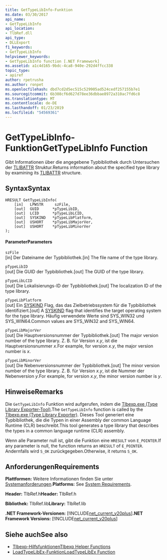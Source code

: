 ```yaml
---
title: GetTypeLibInfo-Funktion
ms.date: 03/30/2017
api_name:
- GetTypeLibInfo
api_location:
- TlbRef.dll
api_type:
- DLLExport
f1_keywords:
- GetTypeLibInfo
helpviewer_keywords:
- GetTypeLibInfo function [.NET Framework]
ms.assetid: a1c4d165-9bdc-4ca8-940e-292d4ffcc338
topic_type:
- apiref
author: rpetrusha
ms.author: ronpet
ms.openlocfilehash: dbd7cd2d5ec515c529905ad524cedf257155b7e1
ms.sourcegitcommit: 6b308cf6d627d78ee36dbbae8972a310ac7fd6c8
ms.translationtype: MT
ms.contentlocale: de-DE
ms.lasthandoff: 01/23/2019
ms.locfileid: "54569361"
---
```

# <a name="gettypelibinfo-function"></a><span data-ttu-id="42fe8-102">GetTypeLibInfo-Funktion</span><span class="sxs-lookup"><span data-stu-id="42fe8-102">GetTypeLibInfo Function</span></span>
<span data-ttu-id="42fe8-103">Gibt Informationen über die angegebene Typbibliothek durch Untersuchen der [TLIBATTR](https://docs.microsoft.com/previous-versions/windows/desktop/api/oaidl/ns-oaidl-tagtlibattr) Struktur.</span><span class="sxs-lookup"><span data-stu-id="42fe8-103">Returns information about the specified type library by examining its [TLIBATTR](https://docs.microsoft.com/previous-versions/windows/desktop/api/oaidl/ns-oaidl-tagtlibattr) structure.</span></span>  
  
## <a name="syntax"></a><span data-ttu-id="42fe8-104">Syntax</span><span class="sxs-lookup"><span data-stu-id="42fe8-104">Syntax</span></span>  
  
```  
HRESULT GetTypeLibInfo(  
    [in]   LPWSTR     szFile,  
    [out]  GUID      *pTypeLibID,  
    [out]  LCID      *pTypeLibLCID,  
    [out]  SYSKIND   *pTypeLibPlatform,  
    [out]  USHORT    *pTypeLibMajorVer,  
    [out]  USHORT    *pTypeLibMinorVer  
);  
```  
  
#### <a name="parameters"></a><span data-ttu-id="42fe8-105">Parameter</span><span class="sxs-lookup"><span data-stu-id="42fe8-105">Parameters</span></span>  
 `szFile`  
 <span data-ttu-id="42fe8-106">[in] Der Dateiname der Typbibliothek.</span><span class="sxs-lookup"><span data-stu-id="42fe8-106">[in] The file name of the type library.</span></span>  
  
 `pTypeLibID`  
 <span data-ttu-id="42fe8-107">[out] Die GUID der Typbibliothek.</span><span class="sxs-lookup"><span data-stu-id="42fe8-107">[out] The GUID of the type library.</span></span>  
  
 `pTypeLibLCID`  
 <span data-ttu-id="42fe8-108">[out] Die Lokalisierungs-ID der Typbibliothek.</span><span class="sxs-lookup"><span data-stu-id="42fe8-108">[out] The localization ID of the type library.</span></span>  
  
 `pTypeLibPlatform`  
 <span data-ttu-id="42fe8-109">[out] Ein [SYSKIND](https://docs.microsoft.com/previous-versions/windows/desktop/api/oaidl/ne-oaidl-tagsyskind) Flag, das das Zielbetriebssystem für die Typbibliothek identifiziert.</span><span class="sxs-lookup"><span data-stu-id="42fe8-109">[out] A [SYSKIND](https://docs.microsoft.com/previous-versions/windows/desktop/api/oaidl/ne-oaidl-tagsyskind) flag that identifies the target operating system for the type library.</span></span> <span data-ttu-id="42fe8-110">Häufig verwendete Werte sind SYS_WIN32 und SYS_WIN64.</span><span class="sxs-lookup"><span data-stu-id="42fe8-110">Common values are SYS_WIN32 and SYS_WIN64.</span></span>  
  
 `pTypeLibMajorVer`  
 <span data-ttu-id="42fe8-111">[out] Die Hauptversionsnummer der Typbibliothek.</span><span class="sxs-lookup"><span data-stu-id="42fe8-111">[out] The major version number of the type library.</span></span> <span data-ttu-id="42fe8-112">Z. B. für Version *x.y*, ist die Hauptversionsnummer *x*.</span><span class="sxs-lookup"><span data-stu-id="42fe8-112">For example, for version *x.y*, the major version number is *x*.</span></span>  
  
 `pTypeLibMinorVer`  
 <span data-ttu-id="42fe8-113">[out] Die Nebenversionsnummer der Typbibliothek.</span><span class="sxs-lookup"><span data-stu-id="42fe8-113">[out] The minor version number of the type library.</span></span> <span data-ttu-id="42fe8-114">Z. B. für Version *x.y*, ist die Nummer der Nebenversion *y*.</span><span class="sxs-lookup"><span data-stu-id="42fe8-114">For example, for version *x.y*, the minor version number is *y*.</span></span>  
  
## <a name="remarks"></a><span data-ttu-id="42fe8-115">Hinweise</span><span class="sxs-lookup"><span data-stu-id="42fe8-115">Remarks</span></span>  
 <span data-ttu-id="42fe8-116">Die `GetTypeLibInfo` Funktion wird aufgerufen, indem die [Tlbexp.exe (Type Library Exporter-Tool)](../../../../docs/framework/tools/tlbexp-exe-type-library-exporter.md).</span><span class="sxs-lookup"><span data-stu-id="42fe8-116">The `GetTypeLibInfo` function is called by the [Tlbexp.exe (Type Library Exporter)](../../../../docs/framework/tools/tlbexp-exe-type-library-exporter.md).</span></span> <span data-ttu-id="42fe8-117">Dieses Tool generiert eine Typbibliothek, die die Typen in einer Assembly der common Language Runtime (CLR) beschreibt.</span><span class="sxs-lookup"><span data-stu-id="42fe8-117">This tool generates a type library that describes the types in a common language runtime (CLR) assembly.</span></span>  
  
 <span data-ttu-id="42fe8-118">Wenn alle Parameter null ist, gibt die Funktion eine `HRESULT` von `E_POINTER`.</span><span class="sxs-lookup"><span data-stu-id="42fe8-118">If any parameter is null, the function returns an `HRESULT` of `E_POINTER`.</span></span> <span data-ttu-id="42fe8-119">Andernfalls wird `S_OK` zurückgegeben.</span><span class="sxs-lookup"><span data-stu-id="42fe8-119">Otherwise, it returns `S_OK`.</span></span>  
  
## <a name="requirements"></a><span data-ttu-id="42fe8-120">Anforderungen</span><span class="sxs-lookup"><span data-stu-id="42fe8-120">Requirements</span></span>  
 <span data-ttu-id="42fe8-121">**Plattformen:** Weitere Informationen finden Sie unter [Systemanforderungen](../../../../docs/framework/get-started/system-requirements.md).</span><span class="sxs-lookup"><span data-stu-id="42fe8-121">**Platforms:** See [System Requirements](../../../../docs/framework/get-started/system-requirements.md).</span></span>  
  
 <span data-ttu-id="42fe8-122">**Header:** TlbRef.h</span><span class="sxs-lookup"><span data-stu-id="42fe8-122">**Header:** TlbRef.h</span></span>  
  
 <span data-ttu-id="42fe8-123">**Bibliothek:** TlbRef.lib</span><span class="sxs-lookup"><span data-stu-id="42fe8-123">**Library:** TlbRef.lib</span></span>  
  
 <span data-ttu-id="42fe8-124">**.NET Framework-Versionen:** [!INCLUDE[net_current_v20plus](../../../../includes/net-current-v20plus-md.md)]</span><span class="sxs-lookup"><span data-stu-id="42fe8-124">**.NET Framework Versions:** [!INCLUDE[net_current_v20plus](../../../../includes/net-current-v20plus-md.md)]</span></span>  
  
## <a name="see-also"></a><span data-ttu-id="42fe8-125">Siehe auch</span><span class="sxs-lookup"><span data-stu-id="42fe8-125">See also</span></span>
- [<span data-ttu-id="42fe8-126">Tlbexp-Hilfsfunktionen</span><span class="sxs-lookup"><span data-stu-id="42fe8-126">Tlbexp Helper Functions</span></span>](../../../../docs/framework/unmanaged-api/tlbexp/index.md)
- [<span data-ttu-id="42fe8-127">LoadTypeLibEx-Funktion</span><span class="sxs-lookup"><span data-stu-id="42fe8-127">LoadTypeLibEx Function</span></span>](https://docs.microsoft.com/previous-versions/windows/desktop/api/oleauto/nf-oleauto-loadtypelibex)
